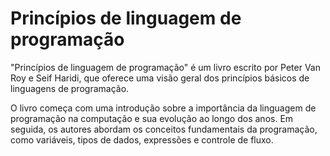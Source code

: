 # Princípios de linguagem de programação

"Princípios de linguagem de programação" é um livro escrito por Peter Van Roy e Seif Haridi, que oferece uma visão geral dos princípios básicos de linguagens de programação.

O livro começa com uma introdução sobre a importância da linguagem de programação na computação e sua evolução ao longo dos anos. Em seguida, os autores abordam os conceitos fundamentais da programação, como variáveis, tipos de dados, expressões e controle de fluxo.